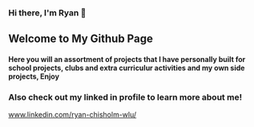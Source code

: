 ### Hi there, I'm Ryan 👋
## Welcome to My Github Page
#### Here you will an assortment of projects that I have personally built for school projects, clubs and extra curriculur activities and my own side projects, Enjoy


### Also check out my linked in profile to learn more about me!
www.linkedin.com/ryan-chisholm-wlu/




<!--
**Chisholm6192/Chisholm6192** is a ✨ _special_ ✨ repository because its `README.md` (this file) appears on your GitHub profile.

Here are some ideas to get you started:

- 🔭 I’m currently working on ...
- 🌱 I’m currently learning ...
- 👯 I’m looking to collaborate on ...
- 🤔 I’m looking for help with ...
- 💬 Ask me about ...
- 📫 How to reach me: ...
- 😄 Pronouns: ...
- ⚡ Fun fact: ...
-->
